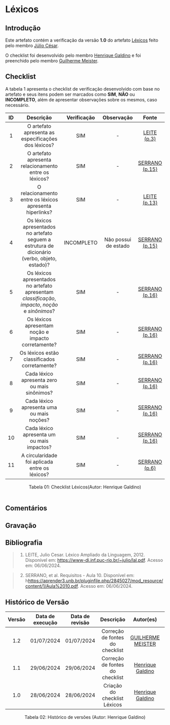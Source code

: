 # Léxicos

## Introdução

Este artefato contém a verificação da versão **1.0** do artefato [Léxicos](https://requisitos-de-software.github.io/2024.1-Consumidor.gov/Modelagem/lexicos/) feito pelo membro [Júlio César](https://github.com/Julio1099).

O checklist foi desenvolvido pelo membro [Henrique Galdino](https://github.com/hgaldino05) e foi preenchido pelo membro [Guilherme Meister](https://github.com/gmeister18).

## Checklist

A tabela 1 apresenta o checklist de verificação desenvolvido com base no artefato e seus itens podem ser marcados como **SIM**, **NÃO** ou **INCOMPLETO**, além de apresentar observações sobre os mesmos, caso necessário.

| ID | Descrição | Verificação | Observação | Fonte |
| :--: | :-----: | :---------: | :--------: | :----:|
| 1 | O artefato apresenta as especificações dos léxicos? | SIM | - | [LEITE (p.3)](https://raw.githubusercontent.com/Requisitos-de-Software/2024.1-Consumidor.gov/main/assets/img/fontes/henrique/Lexico-1.png) |
| 2 | O artefato apresenta relacionamento entre os léxicos? | SIM | - | [SERRANO (p.15)](https://raw.githubusercontent.com/Requisitos-de-Software/2024.1-Consumidor.gov/main/assets/img/fontes/henrique/Lexico-1-2-3.png) |
| 3 | O relacionamento entre os léxicos apresenta hiperlinks? | SIM | - | [LEITE (p.13)](https://raw.githubusercontent.com/Requisitos-de-Software/2024.1-Consumidor.gov/main/assets/img/fontes/henrique/Lexico-1-2-3.png) |
| 4 | Os léxicos apresentados no artefato seguem a estrutura de dicionário (verbo, objeto, estado)? | INCOMPLETO  | Não possui de estado |[SERRANO (p.15)](https://raw.githubusercontent.com/Requisitos-de-Software/2024.1-Consumidor.gov/main/assets/img/fontes/henrique/Lexico-4.png) |
| 5 | Os léxicos apresentados no artefato apresentam *classificação*, *impacto*, *noção* e *sinônimos*? | SIM | - | [SERRANO (p.16)](https://raw.githubusercontent.com/Requisitos-de-Software/2024.1-Consumidor.gov/main/assets/img/fontes/henrique/Lexico-5a10.png) |
| 6 | Os léxicos apresentam noção e impacto corretamente? | SIM | - | [SERRANO (p.16)](https://raw.githubusercontent.com/Requisitos-de-Software/2024.1-Consumidor.gov/main/assets/img/fontes/henrique/Lexico-5a10.png) |
| 7 | Os léxicos estão classificados corretamente? | SIM | - | [SERRANO (p.16)](https://raw.githubusercontent.com/Requisitos-de-Software/2024.1-Consumidor.gov/main/assets/img/fontes/henrique/Lexico-5a10.png) |
| 8 | Cada léxico apresenta zero ou mais sinônimos? | SIM | - | [SERRANO (p.16)](https://raw.githubusercontent.com/Requisitos-de-Software/2024.1-Consumidor.gov/main/assets/img/fontes/henrique/Lexico-5a10.png) |
| 9 | Cada léxico apresenta uma ou mais noções? | SIM | - | [SERRANO (p.16)](https://raw.githubusercontent.com/Requisitos-de-Software/2024.1-Consumidor.gov/main/assets/img/fontes/henrique/Lexico-5a10.png) |
| 10 | Cada léxico apresenta um ou mais impactos? | SIM | - | [SERRANO (p.16)](https://raw.githubusercontent.com/Requisitos-de-Software/2024.1-Consumidor.gov/main/assets/img/fontes/henrique/Lexico-5a10.png) |
| 11 | A circularidade foi aplicada entre os léxicos? | SIM | - | [SERRANO (p.6)](https://raw.githubusercontent.com/Requisitos-de-Software/2024.1-Consumidor.gov/main/assets/img/fontes/henrique/Lexico-11.png) |

<div align="center">
<figcaption align="center">Tabela 01: Checklist Léxicos(Autor: Henrique Galdino)</figcaption>
</div>
<br/>

## Comentários

## Gravação 

## Bibliografia

>  1. LEITE, Julio Cesar. Léxico Ampliado da Linguagem, 2012. Disponível em: <https://www-di.inf.puc-rio.br/~julio/lal.pdf>. Acesso em: 06/06/2024.

>  2. SERRANO, et al. Requisitos - Aula 10. Disponível em: h<https://aprender3.unb.br/pluginfile.php/2845027/mod_resource/content/1/Aula%2010.pdf>. Acesso em: 06/06/2024.

## Histórico de Versão

| Versão | Data de execução | Data de revisão |  Descrição                          | Autor(es)                                           | Revisor(es)                                           |
| :----: | :--------------: | :-------------: | :---------------------------------: | :-------------------------------------------------: | :---------------------------------------------------: |
| 1.2    | 01/07/2024       | 01/07/2024      | Correção de fontes do checklist   | [GUILHERME MEISTER](https://github.com/gmeister18)   | [Júlio César](https://github.com/Julio1099)         |
| 1.1    | 29/06/2024       | 29/06/2024      | Correção de fontes do checklist   | [Henrique Galdino](https://github.com/hgaldino05)   | [Júlio César](https://github.com/Julio1099)         |
| 1.0    | 28/06/2024       | 28/06/2024      | Criação do checklist Léxicos   | [Henrique Galdino](https://github.com/hgaldino05)   | [Júlio César](https://github.com/Julio1099)         |

<div align="center">
<figcaption align="center">Tabela 02: Histórico de versões (Autor: Henrique Galdino)</figcaption>
</div>
<br/>
